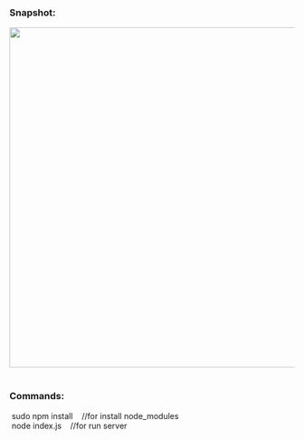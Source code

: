<h3>Snapshot:</h3>
<div align="center">
	<img src="https://user-images.githubusercontent.com/38814709/50607211-37094000-0eea-11e9-9fef-6dd6c2719714.png" width="900" height="600">
</div>
<br>
<h3>Commands:</h3>
	&nbsp;<span>sudo npm install &nbsp;&nbsp;&nbsp;//for install node_modules</span>
	<br/>
	&nbsp;<span>node index.js &nbsp;&nbsp;&nbsp;//for run server</span>




